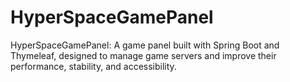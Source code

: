 # HyperSpaceGamePanel
HyperSpaceGamePanel: A game panel built with Spring Boot and Thymeleaf, designed to manage game servers and improve their performance, stability, and accessibility.
